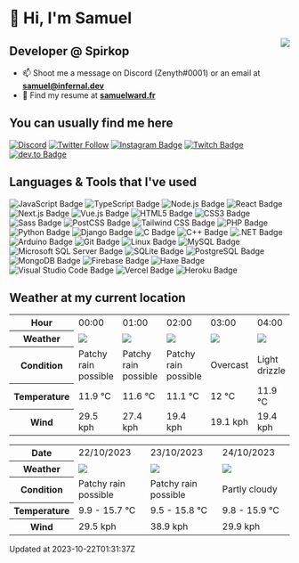 # 👋 Hi, I'm Samuel

<img align="right" src="https://ghrms.teaminfernal.fr/api/top-langs/?username=inf-zenyth&show_icons=true&theme=radical&layout=compact&role=OWNER,ORGANIZATION_MEMBER,COLLABORATOR&exclude_repo=projetpoo&custom_title=Probably%20my%20favourite%20languages&hide_border=true&langs_count=8" /></p>

## Developer @ Spirkop

- 📫 Shoot me a message on Discord (Zenyth#0001) or an email at **samuel@infernal.dev**
- 📄 Find my resume at [**samuelward.fr**](https://samuelward.fr)

## You can usually find me here

[![Discord](https://img.shields.io/discord/328486960664412160?color=5865F2&label=Discord&logo=Discord&logoColor=FFFFFF&style=for-the-badge)](https://discord.gg/team-infernal)
[![Twitter Follow](https://img.shields.io/twitter/follow/INF_Zenyth?color=1DA1F2&label=Twitter&logo=Twitter&logoColor=FFFFFF&style=for-the-badge)](https://twitter.com/inf_zenyth)
[![Instagram Badge](https://img.shields.io/badge/Instagram-E4405F?logo=instagram&logoColor=fff&style=for-the-badge)](https://instagram.com/samuel.wrd)
[![Twitch Badge](https://img.shields.io/badge/Twitch-9146FF?logo=twitch&logoColor=fff&style=for-the-badge)](https://twitch.tv/inf_zenyth)
[![dev.to Badge](https://img.shields.io/badge/dev.to-0A0A0A?logo=devdotto&logoColor=fff&style=for-the-badge)](https://dev.to/zenyth)

## Languages & Tools that I've used

![JavaScript Badge](https://img.shields.io/badge/JavaScript-F7DF1E?logo=javascript&logoColor=000&style=for-the-badge)
![TypeScript Badge](https://img.shields.io/badge/TypeScript-3178C6?logo=typescript&logoColor=fff&style=for-the-badge)
![Node.js Badge](https://img.shields.io/badge/Node.js-393?logo=nodedotjs&logoColor=fff&style=for-the-badge)
![React Badge](https://img.shields.io/badge/React-61DAFB?logo=react&logoColor=000&style=for-the-badge)
![Next.js Badge](https://img.shields.io/badge/Next.js-000?logo=nextdotjs&logoColor=fff&style=for-the-badge)
![Vue.js Badge](https://img.shields.io/badge/Vue.js-4FC08D?logo=vuedotjs&logoColor=fff&style=for-the-badge)
![HTML5 Badge](https://img.shields.io/badge/HTML5-E34F26?logo=html5&logoColor=fff&style=for-the-badge)
![CSS3 Badge](https://img.shields.io/badge/CSS3-1572B6?logo=css3&logoColor=fff&style=for-the-badge)
![Sass Badge](https://img.shields.io/badge/Sass-C69?logo=sass&logoColor=fff&style=for-the-badge)
![PostCSS Badge](https://img.shields.io/badge/PostCSS-DD3A0A?logo=postcss&logoColor=fff&style=for-the-badge)
![Tailwind CSS Badge](https://img.shields.io/badge/Tailwind%20CSS-06B6D4?logo=tailwindcss&logoColor=fff&style=for-the-badge)
![PHP Badge](https://img.shields.io/badge/PHP-777BB4?logo=php&logoColor=fff&style=for-the-badge)
![Python Badge](https://img.shields.io/badge/Python-3776AB?logo=python&logoColor=fff&style=for-the-badge)
![Django Badge](https://img.shields.io/badge/Django-092E20?logo=django&logoColor=fff&style=for-the-badge)
![C Badge](https://img.shields.io/badge/C-A8B9CC?logo=c&logoColor=fff&style=for-the-badge)
![C++ Badge](https://img.shields.io/badge/C%2B%2B-00599C?logo=cplusplus&logoColor=fff&style=for-the-badge)
![.NET Badge](https://img.shields.io/badge/.NET-512BD4?logo=dotnet&logoColor=fff&style=for-the-badge)
![Arduino Badge](https://img.shields.io/badge/Arduino-00979D?logo=arduino&logoColor=fff&style=for-the-badge)
![Git Badge](https://img.shields.io/badge/Git-F05032?logo=git&logoColor=fff&style=for-the-badge)
![Linux Badge](https://img.shields.io/badge/Linux-FCC624?logo=linux&logoColor=000&style=for-the-badge)
![MySQL Badge](https://img.shields.io/badge/MySQL-4479A1?logo=mysql&logoColor=fff&style=for-the-badge)
![Microsoft SQL Server Badge](https://img.shields.io/badge/Microsoft%20SQL%20Server-CC2927?logo=microsoftsqlserver&logoColor=fff&style=for-the-badge)
![SQLite Badge](https://img.shields.io/badge/SQLite-003B57?logo=sqlite&logoColor=fff&style=for-the-badge)
![PostgreSQL Badge](https://img.shields.io/badge/PostgreSQL-4169E1?logo=postgresql&logoColor=fff&style=for-the-badge)
![MongoDB Badge](https://img.shields.io/badge/MongoDB-47A248?logo=mongodb&logoColor=fff&style=for-the-badge)
![Firebase Badge](https://img.shields.io/badge/Firebase-FFCA28?logo=firebase&logoColor=000&style=for-the-badge)
![Haxe Badge](https://img.shields.io/badge/Haxe-EA8220?logo=haxe&logoColor=fff&style=for-the-badge)
![Visual Studio Code Badge](https://img.shields.io/badge/Visual%20Studio%20Code-007ACC?logo=visualstudiocode&logoColor=fff&style=for-the-badge)
![Vercel Badge](https://img.shields.io/badge/Vercel-000?logo=vercel&logoColor=fff&style=for-the-badge)
![Heroku Badge](https://img.shields.io/badge/Heroku-430098?logo=heroku&logoColor=fff&style=for-the-badge)

## Weather at my current location


<table>
    <tr>
        <th>Hour</th>
        <td>00:00</td><td>01:00</td><td>02:00</td><td>03:00</td><td>04:00</td><td>05:00</td><td>06:00</td><td>07:00</td><td>08:00</td><td>09:00</td><td>10:00</td><td>11:00</td><td>12:00</td><td>13:00</td><td>14:00</td><td>15:00</td><td>16:00</td><td>17:00</td><td>18:00</td><td>19:00</td><td>20:00</td><td>21:00</td><td>22:00</td><td>23:00</td>
    </tr>
    <tr>
        <th>Weather</th>
        <td><img src="https://cdn.weatherapi.com/weather/64x64/night/176.png"></img></td><td><img src="https://cdn.weatherapi.com/weather/64x64/night/176.png"></img></td><td><img src="https://cdn.weatherapi.com/weather/64x64/night/176.png"></img></td><td><img src="https://cdn.weatherapi.com/weather/64x64/night/122.png"></img></td><td><img src="https://cdn.weatherapi.com/weather/64x64/night/266.png"></img></td><td><img src="https://cdn.weatherapi.com/weather/64x64/night/353.png"></img></td><td><img src="https://cdn.weatherapi.com/weather/64x64/night/176.png"></img></td><td><img src="https://cdn.weatherapi.com/weather/64x64/night/116.png"></img></td><td><img src="https://cdn.weatherapi.com/weather/64x64/night/113.png"></img></td><td><img src="https://cdn.weatherapi.com/weather/64x64/day/113.png"></img></td><td><img src="https://cdn.weatherapi.com/weather/64x64/day/113.png"></img></td><td><img src="https://cdn.weatherapi.com/weather/64x64/day/113.png"></img></td><td><img src="https://cdn.weatherapi.com/weather/64x64/day/116.png"></img></td><td><img src="https://cdn.weatherapi.com/weather/64x64/day/113.png"></img></td><td><img src="https://cdn.weatherapi.com/weather/64x64/day/116.png"></img></td><td><img src="https://cdn.weatherapi.com/weather/64x64/day/116.png"></img></td><td><img src="https://cdn.weatherapi.com/weather/64x64/day/116.png"></img></td><td><img src="https://cdn.weatherapi.com/weather/64x64/day/113.png"></img></td><td><img src="https://cdn.weatherapi.com/weather/64x64/day/113.png"></img></td><td><img src="https://cdn.weatherapi.com/weather/64x64/night/116.png"></img></td><td><img src="https://cdn.weatherapi.com/weather/64x64/night/116.png"></img></td><td><img src="https://cdn.weatherapi.com/weather/64x64/night/113.png"></img></td><td><img src="https://cdn.weatherapi.com/weather/64x64/night/113.png"></img></td><td><img src="https://cdn.weatherapi.com/weather/64x64/night/116.png"></img></td>
    </tr>
    <tr>
        <th>Condition</th>
        <td width="200px">Patchy rain possible</td><td width="200px">Patchy rain possible</td><td width="200px">Patchy rain possible</td><td width="200px">Overcast</td><td width="200px">Light drizzle</td><td width="200px">Light rain shower</td><td width="200px">Patchy rain possible</td><td width="200px">Partly cloudy</td><td width="200px">Clear</td><td width="200px">Sunny</td><td width="200px">Sunny</td><td width="200px">Sunny</td><td width="200px">Partly cloudy</td><td width="200px">Sunny</td><td width="200px">Partly cloudy</td><td width="200px">Partly cloudy</td><td width="200px">Partly cloudy</td><td width="200px">Sunny</td><td width="200px">Sunny</td><td width="200px">Partly cloudy</td><td width="200px">Partly cloudy</td><td width="200px">Clear</td><td width="200px">Clear</td><td width="200px">Partly cloudy</td>
    </tr>
    <tr>
        <th>Temperature</th>
        <td>11.9 °C</td><td>11.6 °C</td><td>11.1 °C</td><td>12 °C</td><td>11.9 °C</td><td>11.8 °C</td><td>11.7 °C</td><td>10.9 °C</td><td>9.9 °C</td><td>10.6 °C</td><td>12.1 °C</td><td>13.3 °C</td><td>14.2 °C</td><td>14.9 °C</td><td>15.5 °C</td><td>15.7 °C</td><td>15.6 °C</td><td>14.5 °C</td><td>12.5 °C</td><td>11.9 °C</td><td>11.6 °C</td><td>11.5 °C</td><td>11.3 °C</td><td>10.9 °C</td>
    </tr>
    <tr>
        <th>Wind</th>
        <td>29.5 kph</td><td>27.4 kph</td><td>19.4 kph</td><td>19.1 kph</td><td>19.4 kph</td><td>22.3 kph</td><td>22.7 kph</td><td>20.2 kph</td><td>19.1 kph</td><td>18.7 kph</td><td>21.2 kph</td><td>22 kph</td><td>22 kph</td><td>21.6 kph</td><td>20.5 kph</td><td>18 kph</td><td>15.1 kph</td><td>8.6 kph</td><td>7.2 kph</td><td>7.2 kph</td><td>6.8 kph</td><td>8.3 kph</td><td>9.7 kph</td><td>10.4 kph</td>
    </tr>
</table>



<table>
    <tr>
        <th>Date</th>
        <td>22/10/2023</td><td>23/10/2023</td><td>24/10/2023</td>
    </tr>
    <tr>
        <th>Weather</th>
        <td><img src="https://cdn.weatherapi.com/weather/64x64/day/176.png"/></td><td><img src="https://cdn.weatherapi.com/weather/64x64/day/176.png"/></td><td><img src="https://cdn.weatherapi.com/weather/64x64/day/116.png"/></td>
    </tr>
    <tr>
        <th>Condition</th>
        <td width="200px">Patchy rain possible</td><td width="200px">Patchy rain possible</td><td width="200px">Partly cloudy</td>
    </tr>
    <tr>
        <th>Temperature</th>
        <td>9.9 -  15.7 °C</td><td>9.5 -  15.8 °C</td><td>9.8 -  15.9 °C</td>
    </tr>
    <tr>
        <th>Wind</th>
        <td>29.5 kph</td><td>38.9 kph</td><td>29.9 kph</td>
    </tr>
</table>


Updated at 2023-10-22T01:31:37Z
